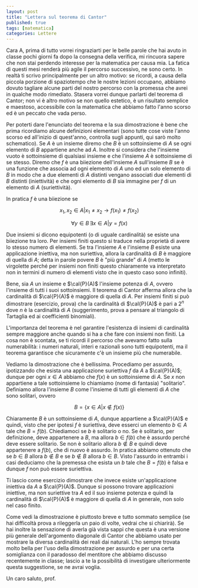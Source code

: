 ```yaml
---
layout: post
title: "Lettera sul teorema di Cantor"
published: true
tags: [matematica]
categories: Lettere
---
```


Cara A,
prima di tutto vorrei ringraziarti per le belle parole che hai avuto in classe pochi giorni fa dopo
la consegna della verifica, mi rincuora sapere che non stai perdendo interesse per la matematica per
causa mia. La fatica di questi mesi renderà più agile il percorso successivo, ne sono certo. In
realtà ti scrivo principalmente per un altro motivo: se ricordi, a causa della piccola porzione di
spaziotempo che le nostre lezioni occupano, abbiamo dovuto tagliare alcune parti del nostro percorso
con la promessa che avrei in qualche modo rimediato. Stasera vorrei dunque parlarti del teorema di
Cantor; non vi è altro motivo se non quello estetico, è un risultato semplice e maestoso,
accessibile con la matematica che abbiamo fatto l'anno scorso ed è un peccato che vada perso.

Per poterti dare l'enunciato del teorema e la sua dimostrazione è bene che prima ricordiamo alcune
definizioni elementari (sono tutte cose viste l'anno scorso ed all'inizio di quest'anno, controlla
sugli appunti, qui sarò molto schematico). Se $A$ è un insieme diremo che $B$ è un sottoinsieme di $A$ se ogni elemento
di $B$ appartiene anche ad $A$. Inoltre si considera che l'insieme vuoto è sottoinsieme di qualsiasi
insieme e che l'insieme $A$ è sottoinsieme di se stesso. Diremo che $f$ è una biiezione dell'insieme
$A$ sull'insieme $B$ se è una funzione che associa ad ogni elemento di $A$ uno ed un solo elemento
di $B$ in modo che a due elementi di $A$ distinti vengano associati due elementi di $B$ distinti
(iniettività) e che ogni elemento di $B$ sia immagine per $f$ di un elemento di $A$ (suriettività). 

In pratica $f$ è una biiezione se

$$ x_1, x_2 \in A | x_1 \neq x_2 \longrightarrow f(x_1) \neq f(x_2) $$

$$ \forall y \in B \, \exists x \in A | y = f(x) $$

Due insiemi si dicono equipotenti (o di uguale cardinalità) se esiste una biiezione tra loro. Per
insiemi finiti questo si traduce nella proprietà di avere lo stesso numero di elementi. Se tra
l'insieme $A$ e l'insieme $B$ esiste una applicazione iniettiva, ma non suriettiva, allora la
cardinalità di $B$ è maggiore di quella di $A$; detta in parole povere $B$ è "più grande" di $A$
(metto le virgolette perché per insiemi non finiti questo chiaramente va interpretato non in termini
di numero di elementi visto che in questo caso sono infiniti).

Bene, sia $A$ un insieme e $\cal{P}(A)$ l'insieme potenza di $A$, ovvero l'insieme di tutti i suoi sottoinsiemi.
Il teorema di Cantor afferma allora che la cardinalità di $\cal{P}(A)$ è maggiore di quella di $A$.
Per insiemi finiti si può dimostrare (esercizio, prova) che la cardinalità di $\cal{P}(A)$ è pari a
$2^n$ dove $n$ è la cardinalità di $A$ (suggerimento, prova a pensare al triangolo di Tartaglia ed ai
coefficienti binomiali).

L'importanza del teorema è nel garantire l'esistenza di insiemi di cardinalità sempre maggiore anche
quando si ha a che fare con insiemi non finiti. La
cosa non è scontata, se ti ricordi il percorso che avevamo fatto sulla numerabilità: i numeri
naturali, interi e razionali sono tutti equipotenti, ma il teorema garantisce che sicuramente c'è un
insieme più che numerabile.

Vediamo la dimostrazione che è bellissima. Procediamo per assurdo, ipotizzando che esista una
applicazione suriettiva $f$ da $A$ a $\cal{P}(A)$; dunque per ogni $x\in A$ abbiamo che $f(x)$ è un
sottoinsieme di $A$. Se $x$ non appartiene a tale sottoinsieme lo chiamiamo (nome di fantasia)
"solitario". Definiamo allora l'insieme $B$ come l'insieme di tutti gli elementi di $A$ che sono
solitari, ovvero 

$$ B = \{ x \in A | x\notin f(x) \}$$

Chiaramente $B$ è un sottoinsieme di $A$, dunque appartiene a $\cal{P}(A)$ e quindi, visto che per
ipotesi $f$ è suriettiva, deve esserci un elemento $b\in A$ tale che $B = f(b)$. Chiediamoci se $b$
è solitario o no. Se è solitario, per definizione, deve appartenere a $B$, ma allora $b\in f(b)$ che
è assurdo perché deve essere solitario. Se non è solitario allora $b\notin B$ e quindi deve
appartenere a $f(b)$, che di nuovo è assurdo. In pratica abbiamo ottenuto che se $b\in B$ allora
$b\notin B$ e se $b\notin B$ allora $b\in B$. Visto l'assurdo in entrambi i casi deduciamo che la
premessa che esista un $b$ tale che $B = f(b)$ è falsa e dunque $f$ non può essere suriettiva.

Ti lascio come esercizio dimostrare che invece esiste un'applicazione iniettiva da $A$ a
$\cal{P}(A)$. Dunque si possono trovare applicazioni iniettive, ma non suriettive tra $A$ ed il suo
insieme potenza e quindi la cardinalità di $\cal{P}(A)$ è maggiore di quella di $A$ in generale, non
solo nel caso finito.

Come vedi la dimostrazione è piuttosto breve e tutto sommato semplice (se hai difficoltà prova a
rileggerla un paio di volte, vedrai che si chiarirà). Se hai inoltre la sensazione di averla già
vista sappi che questa è una versione più generale dell'argomento diagonale di Cantor che abbiamo
usato per mostrare la diversa cardinalità dei reali dai naturali. L'ho sempre trovata molto bella per l'uso
della dimostrazione per assurdo e per una certa somiglianza con il paradosso del mentitore che
abbiamo discusso recentemente in classe; lascio a te la possibilità di investigare ulteriormente
questa suggestione, se ne avrai voglia.

Un caro saluto, prof.

